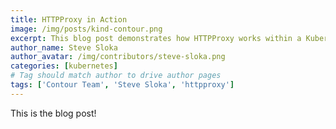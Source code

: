 ```yaml
---
title: HTTPProxy in Action
image: /img/posts/kind-contour.png
excerpt: This blog post demonstrates how HTTPProxy works within a Kubernetes cluster for ingress resources.
author_name: Steve Sloka
author_avatar: /img/contributors/steve-sloka.png
categories: [kubernetes]
# Tag should match author to drive author pages
tags: ['Contour Team', 'Steve Sloka', 'httpproxy']
---
```


This is the blog post!